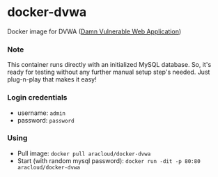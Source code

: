 # docker-dvwa
Docker image for DVWA ([Damn Vulnerable Web Application](http://www.dvwa.co.uk/))

### Note
This container runs directly with an initialized MySQL database.
So, it's ready for testing without any further manual setup step's needed.
Just plug-n-play that makes it easy!

### Login credentials
- username: `admin`
- password: `password`

### Using

- Pull image: `docker pull aracloud/docker-dvwa`
- Start (with random mysql password): `docker run -dit -p 80:80 aracloud/docker-dvwa`
